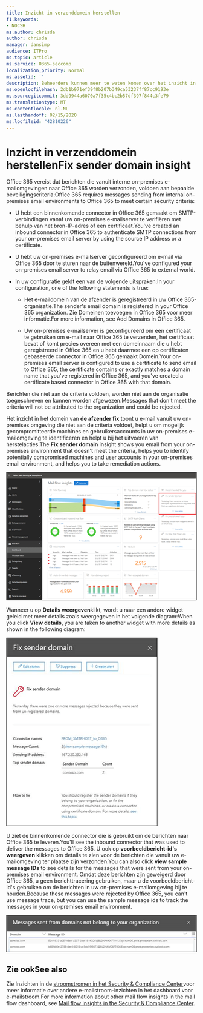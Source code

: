 ```yaml
---
title: Inzicht in verzenddomein herstellen
f1.keywords:
- NOCSH
ms.author: chrisda
author: chrisda
manager: dansimp
audience: ITPro
ms.topic: article
ms.service: O365-seccomp
localization_priority: Normal
ms.assetid: ''
description: Beheerders kunnen meer te weten komen over het inzicht in het domeinvan de afzender in het dashboard voor e-mailstroom in het Security & Compliance Center.
ms.openlocfilehash: 2db1b971ef39f8b207b349ca53237ff87cc9193e
ms.sourcegitcommit: 3dd9944a6070a7f35c4bc2b57df397f844c3fe79
ms.translationtype: MT
ms.contentlocale: nl-NL
ms.lasthandoff: 02/15/2020
ms.locfileid: "42810226"
---
```

# <a name="fix-sender-domain-insight"></a><span data-ttu-id="b3652-103">Inzicht in verzenddomein herstellen</span><span class="sxs-lookup"><span data-stu-id="b3652-103">Fix sender domain insight</span></span>

<span data-ttu-id="b3652-104">Office 365 vereist dat berichten die vanuit interne on-premises e-mailomgevingen naar Office 365 worden verzonden, voldoen aan bepaalde beveiligingscriteria:</span><span class="sxs-lookup"><span data-stu-id="b3652-104">Office 365 requires messages sending from internal on-premises email environments to Office 365 to meet certain security criteria:</span></span>

- <span data-ttu-id="b3652-105">U hebt een binnenkomende connector in Office 365 gemaakt om SMTP-verbindingen vanaf uw on-premises e-mailserver te verifiëren met behulp van het bron-IP-adres of een certificaat.</span><span class="sxs-lookup"><span data-stu-id="b3652-105">You've created an inbound connector in Office 365 to authenticate SMTP connections from your on-premises email server by using the source IP address or a certificate.</span></span>

- <span data-ttu-id="b3652-106">U hebt uw on-premises e-mailserver geconfigureerd om e-mail via Office 365 door te sturen naar de buitenwereld.</span><span class="sxs-lookup"><span data-stu-id="b3652-106">You've configured your on-premises email server to relay email via Office 365 to external world.</span></span>

- <span data-ttu-id="b3652-107">In uw configuratie geldt een van de volgende uitspraken:</span><span class="sxs-lookup"><span data-stu-id="b3652-107">In your configuration, one of the following statements is true:</span></span>

  - <span data-ttu-id="b3652-108">Het e-maildomein van de afzender is geregistreerd in uw Office 365-organisatie.</span><span class="sxs-lookup"><span data-stu-id="b3652-108">The sender's email domain is registered in your Office 365 organization.</span></span> <span data-ttu-id="b3652-109">Zie Domeinen toevoegen in Office 365 voor meer informatie.</span><span class="sxs-lookup"><span data-stu-id="b3652-109">For more information, see Add Domains in Office 365.</span></span>

  - <span data-ttu-id="b3652-110">Uw on-premises e-mailserver is geconfigureerd om een certificaat te gebruiken om e-mail naar Office 365 te verzenden, het certificaat bevat of komt precies overeen met een domeinnaam die u hebt geregistreerd in Office 365 en u hebt daarmee een op certificaten gebaseerde connector in Office 365 gemaakt Domein.</span><span class="sxs-lookup"><span data-stu-id="b3652-110">Your on-premises email server is configured to use a certificate to send email to Office 365, the certificate contains or exactly matches a domain name that you've registered in Office 365, and you've created a certificate based connector in Office 365 with that domain.</span></span> 

<span data-ttu-id="b3652-111">Berichten die niet aan de criteria voldoen, worden niet aan de organisatie toegeschreven en kunnen worden afgewezen.</span><span class="sxs-lookup"><span data-stu-id="b3652-111">Messages that don't meet the criteria will not be attributed to the organization and could be rejected.</span></span>

<span data-ttu-id="b3652-112">Het inzicht in het domein van **de afzender fix** toont u e-mail vanuit uw on-premises omgeving die niet aan de criteria voldoet, helpt u om mogelijk gecompromitteerde machines en gebruikersaccounts in uw on-premises e-mailomgeving te identificeren en helpt u bij het uitvoeren van herstelacties.</span><span class="sxs-lookup"><span data-stu-id="b3652-112">The **Fix sender domain** insight shows you email from your on-premises environment that doesn't meet the criteria, helps you to identify potentially compromised machines and user accounts in your on-premises email environment, and helps you to take remediation actions.</span></span>

![Het inzicht van het verzenddomein oplossen in het dashboard voor e-mailstroom in het Security & Compliance Center](../../media/sender-domain-insight-selected.png)

<span data-ttu-id="b3652-114">Wanneer u op **Details weergeven**klikt, wordt u naar een andere widget geleid met meer details zoals weergegeven in het volgende diagram:</span><span class="sxs-lookup"><span data-stu-id="b3652-114">When you click **View details**, you are taken to another widget with more details as shown in the following diagram:</span></span>

![De widget Details in het inzicht van het afzenderdomein herstellen](../../media/sender-domain-view-details.png)

<span data-ttu-id="b3652-116">U ziet de binnenkomende connector die is gebruikt om de berichten naar Office 365 te leveren.</span><span class="sxs-lookup"><span data-stu-id="b3652-116">You'll see the inbound connector that was used to deliver the messages to Office 365.</span></span> <span data-ttu-id="b3652-117">U ook op **voorbeeldbericht-id's weergeven** klikken om details te zien voor de berichten die vanuit uw e-mailomgeving ter plaatse zijn verzonden.</span><span class="sxs-lookup"><span data-stu-id="b3652-117">You can also click **view sample message IDs** to see details for the messages that were sent from your on-premises email environment.</span></span> <span data-ttu-id="b3652-118">Omdat deze berichten zijn geweigerd door Office 365, u geen berichttracering gebruiken, maar u de voorbeeldbericht-id's gebruiken om de berichten in uw on-premises e-mailomgeving bij te houden.</span><span class="sxs-lookup"><span data-stu-id="b3652-118">Because these messages were rejected by Office 365, you can't use message trace, but you can use the sample message ids to track the messages in your on-premises email environment.</span></span>

![Voorbeeldbericht-id's weergeven in het inzicht van het afzenderdomein herstellen](../../media/sender-domain-view-sample-message-ids.png)

## <a name="see-also"></a><span data-ttu-id="b3652-120">Zie ook</span><span class="sxs-lookup"><span data-stu-id="b3652-120">See also</span></span>

<span data-ttu-id="b3652-121">Zie Inzichten in de [stroomstromen in het Security & Compliance Center](mail-flow-insights-v2.md)voor meer informatie over andere e-mailstroom-inzichten in het dashboard voor e-mailstroom.</span><span class="sxs-lookup"><span data-stu-id="b3652-121">For more information about other mail flow insights in the mail flow dashboard, see [Mail flow insights in the Security & Compliance Center](mail-flow-insights-v2.md).</span></span>
